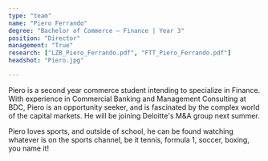 ```yaml
---
type: "team"
name: "Piero Ferrando"
degree: "Bachelor of Commerce – Finance | Year 3"
position: "Director"
management: "True"
research: ["LZB_Piero_Ferrando.pdf", "FTT_Piero_Ferrando.pdf"]
headshot: "Piero.jpg"

---
```


Piero is a second year commerce student intending to specialize in Finance. With experience in Commercial Banking and Management Consulting at BDC, Piero is an opportunity seeker, and is fascinated by the complex world of the capital markets. He will be joining Deloitte's M&A group next summer.

Piero loves sports, and outside of school, he can be found watching whatever is on the sports channel, be it tennis, formula 1, soccer, boxing, you name it!

